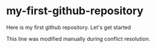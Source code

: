 # my-first-github-repository
Here is my first github repository. Let's get started

This line was modified manually during conflict resolution.